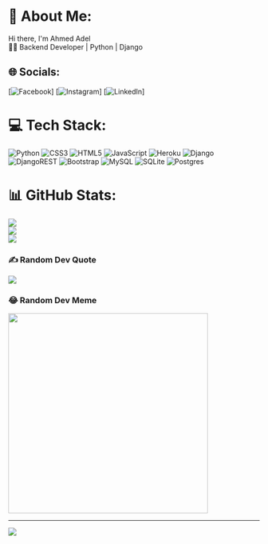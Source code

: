 # 💫 About Me:
Hi there, I'm Ahmed Adel<br>👨‍💻 Backend Developer | Python | Django


## 🌐 Socials:
[![Facebook]([https://img.shields.io/badge/Facebook-%231877F2.svg?logo=Facebook&logoColor=white](https://www.facebook.com/profile.php?id=100022072880378&sk=friends))] [![Instagram]([https://img.shields.io/badge/Instagram-%23E4405F.svg?logo=Instagram&logoColor=white](https://www.instagram.com/ahmed_adel1l/))] [![LinkedIn]([https://img.shields.io/badge/LinkedIn-%230077B5.svg?logo=linkedin&logoColor=white](https://www.linkedin.com/in/ahmed-adel-0a23722a7/))] 

# 💻 Tech Stack:
![Python](https://img.shields.io/badge/python-3670A0?style=for-the-badge&logo=python&logoColor=ffdd54) ![CSS3](https://img.shields.io/badge/css3-%231572B6.svg?style=for-the-badge&logo=css3&logoColor=white) ![HTML5](https://img.shields.io/badge/html5-%23E34F26.svg?style=for-the-badge&logo=html5&logoColor=white) ![JavaScript](https://img.shields.io/badge/javascript-%23323330.svg?style=for-the-badge&logo=javascript&logoColor=%23F7DF1E) ![Heroku](https://img.shields.io/badge/heroku-%23430098.svg?style=for-the-badge&logo=heroku&logoColor=white) ![Django](https://img.shields.io/badge/django-%23092E20.svg?style=for-the-badge&logo=django&logoColor=white) ![DjangoREST](https://img.shields.io/badge/DJANGO-REST-ff1709?style=for-the-badge&logo=django&logoColor=white&color=ff1709&labelColor=gray) ![Bootstrap](https://img.shields.io/badge/bootstrap-%238511FA.svg?style=for-the-badge&logo=bootstrap&logoColor=white) ![MySQL](https://img.shields.io/badge/mysql-%2300000f.svg?style=for-the-badge&logo=mysql&logoColor=white) ![SQLite](https://img.shields.io/badge/sqlite-%2307405e.svg?style=for-the-badge&logo=sqlite&logoColor=white) ![Postgres](https://img.shields.io/badge/postgres-%23316192.svg?style=for-the-badge&logo=postgresql&logoColor=white)
# 📊 GitHub Stats:
![](https://github-readme-stats.vercel.app/api?username=Dolaaaa1&theme=dark&hide_border=true&include_all_commits=true&count_private=true)<br/>
![](https://github-readme-streak-stats.herokuapp.com/?user=Dolaaaa1&theme=dark&hide_border=true)<br/>
![](https://github-readme-stats.vercel.app/api/top-langs/?username=Dolaaaa1&theme=dark&hide_border=true&include_all_commits=true&count_private=true&layout=compact)

### ✍️ Random Dev Quote
![](https://quotes-github-readme.vercel.app/api?type=horizontal&theme=radical)

### 😂 Random Dev Meme
<img src='https://randommeme-five.vercel.app/' style="height: 400px;"/>

---
[![](https://visitcount.itsvg.in/api?id=Dolaaaa1&icon=0&color=0)](https://visitcount.itsvg.in)

<!-- Proudly created with GPRM ( https://gprm.itsvg.in ) -->
